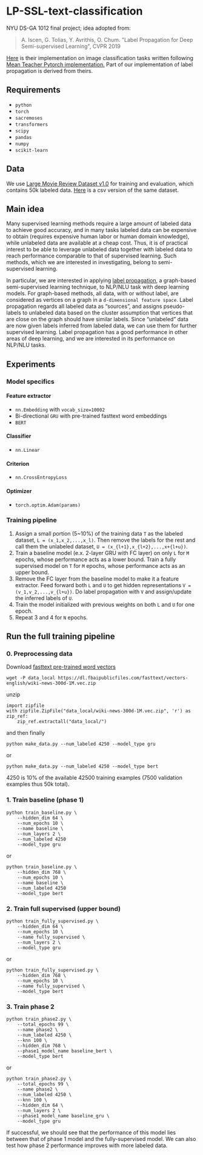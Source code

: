 # LP-SSL-text-classification
NYU DS-GA 1012 final project; idea adopted from:

> A. Iscen, G. Tolias, Y. Avrithis, O. Chum. "Label Propagation for Deep Semi-supervised Learning", CVPR 2019

[Here](https://github.com/ahmetius/LP-DeepSSL) is their implementation on image classification tasks written following [Mean Teacher Pytorch implementation.](https://github.com/CuriousAI/mean-teacher/tree/master/pytorch) Part of our implementation of label propagation is derived from theirs.

## Requirements
- `python`
- `torch`
- `sacremoses`
- `transformers`
- `scipy`
- `pandas`
- `numpy`
- `scikit-learn`

## Data
We use [Large Movie Review Dataset v1.0](https://ai.stanford.edu/~amaas/data/sentiment/) for training and evaluation, which contains 50k labeled data. [Here](https://www.kaggle.com/lakshmi25npathi/imdb-dataset-of-50k-movie-reviews/version/1) is a csv version of the same dataset.

## Main idea
Many supervised learning methods require a large amount of labeled data to achieve good accuracy, and in many tasks labeled data can be expensive to obtain (requires expensive human labor or human domain knowledge), while unlabeled data are available at a cheap cost. Thus, it is of practical interest to be able to leverage unlabeled data together with labeled data to reach performance comparable to that of supervised learning. Such methods, which we are interested in investigating, belong to semi-supervised learning. 

In particular, we are interested in applying [label propagation](https://pdfs.semanticscholar.org/8a6a/114d699824b678325766be195b0e7b564705.pdf), a graph-based semi-supervised learning technique, to NLP/NLU task with deep learning models. For graph-based methods, all data, with or without label, are considered as vertices on a graph in a `d-dimensional feature space`. Label propagation regards all labeled data as “sources”, and assigns pseudo-labels to unlabeled data based on the cluster assumption that vertices that are close on the graph should have similar labels. Since “unlabeled” data are now given labels inferred from labeled data, we can use them for further supervised learning. Label propagation​ has a good performance in other areas of deep learning, and we are interested in its performance on NLP/NLU tasks.

## Experiments
### Model specifics
#### Feature extractor
- `nn.Embedding` with `vocab_size=10002`
- Bi-directional `GRU` with pre-trained fasttext word embeddings
- `BERT`

#### Classifier
- `nn.Linear`

#### Criterion
- `nn.CrossEntropyLoss`

#### Optimizer
- `torch.optim.Adam(params)`

### Training pipeline
1. Assign a small portion (5~10%) of the training data `T` as the labeled dataset, `L = (x_1,x_2,...,x_l)`. Then remove the labels for the rest and call them the unlabeled dataset, `U = (x_{l+1},x_{l+2},...,x+{l+u})`.
2. Train a baseline model (e.x. 2-layer GRU with FC layer) on only `L` for `M` epochs, whose performance acts as a lower bound. Train a fully supervised model on `T` for `M` epochs, whose performance acts as an upper bound. 
3. Remove the FC layer from the baseline model to make it a feature extractor. Feed forward both `L` and `U` to get hidden representations `V = (v_1,v_2,...,v_{l+u})`. Do label propagation with `V` and assign/update the inferred labels of `U`.
4. Train the model initialized with previous weights on both `L` and `U` for one epoch.
5. Repeat 3 and 4 for `N` epochs. 


## Run the full training pipeline

### 0. Preprocessing data
Download [fasttext pre-trained word vectors](https://dl.fbaipublicfiles.com/fasttext/vectors-english/)
```shell
wget -P data_local https://dl.fbaipublicfiles.com/fasttext/vectors-english/wiki-news-300d-1M.vec.zip
```
 unzip
```
import zipfile
with zipfile.ZipFile("data_local/wiki-news-300d-1M.vec.zip", 'r') as zip_ref:
    zip_ref.extractall("data_local/")
```
and then finally 
```shell
python make_data.py --num_labeled 4250 --model_type gru
```
or 
```shell
python make_data.py --num_labeled 4250 --model_type bert
```
4250 is 10% of the available 42500 training examples (7500 validation examples thus 50k total). 

### 1. Train baseline (phase 1) 
```shell
python train_baseline.py \
    --hidden_dim 64 \
    --num_epochs 10 \
    --name baseline \
    --num_layers 2 \
    --num_labeled 4250
    --model_type gru 
```
or 

```shell
python train_baseline.py \
    --hidden_dim 768 \
    --num_epochs 10 \
    --name baseline \
    --num_labeled 4250
    --model_type bert
```

### 2. Train full supervised (upper bound)
```shell
python train_fully_supervised.py \
    --hidden_dim 64 \
    --num_epochs 10 \
    --name fully_supervised \
    --num_layers 2 \
    --model_type gru 
```
or
```shell
python train_fully_supervised.py \
    --hidden_dim 768 \
    --num_epochs 10 \
    --name fully_supervised \
    --model_type bert 
```
### 3. Train phase 2
```shell
python train_phase2.py \
    --total_epochs 99 \
    --name phase2 \
    --num_labeled 4250 \
    --knn 100 \
    --hidden_dim 768 \
    --phase1_model_name baseline_bert \
    --model_type bert
```

or

```shell
python train_phase2.py \
    --total_epochs 99 \
    --name phase2 \
    --num_labeled 4250 \
    --knn 100 \
    --hidden_dim 64 \
    --num_layers 2 \
    --phase1_model_name baseline_gru \
    --model_type gru
```
If successful, we should see that the performance of this model lies between that of phase 1 model and the fully-supervised model. We can also test how phase 2 performance improves with more labeled data.
